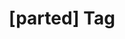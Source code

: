 ---
article_id: 0
description: List of articles under [parted] tag.
image: http://huntingbears.com.ve/static/img/site/mstile-310x310.png
layout: tag
slug: parted
title: '[parted] Tag'
---